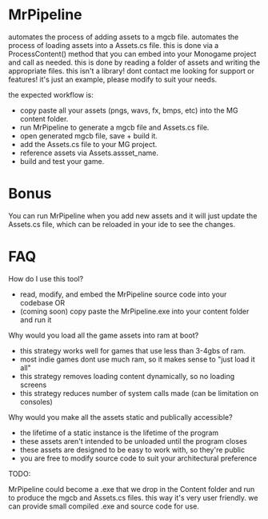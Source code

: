 


# MrPipeline

automates the process of adding assets to a mgcb file.
automates the process of loading assets into a Assets.cs file.
this is done via a ProcessContent() method that you can embed into
your Monogame project and call as needed.
this is done by reading a folder of assets and writing the appropriate files.
this isn't a library! dont contact me looking for support or features!
it's just an example, please modify to suit your needs.

the expected workflow is:
- copy paste all your assets (pngs, wavs, fx, bmps, etc) into the MG content folder.
- run MrPipeline to generate a mgcb file and Assets.cs file.
- open generated mgcb file, save + build it.
- add the Assets.cs file to your MG project.
- reference assets via Assets.assset_name.
- build and test your game.


# Bonus

You can run MrPipeline when you add new assets and it will just update the
Assets.cs file, which can be reloaded in your ide to see the changes.


# FAQ

How do I use this tool?
- read, modify, and embed the MrPipeline source code into your codebase OR
- (coming soon) copy paste the MrPipeline.exe into your content folder and run it

Why would you load all the game assets into ram at boot?
- this strategy works well for games that use less than 3-4gbs of ram.
- most indie games dont use much ram, so it makes sense to "just load it all"
- this strategy removes loading content dynamically, so no loading screens
- this strategy reduces number of system calls made (can be limitation on consoles)

Why would you make all the assets static and publically accessible?
- the lifetime of a static instance is the lifetime of the program
- these assets aren't intended to be unloaded until the program closes
- these assets are designed to be easy to work with, so they're public
- you are free to modify source code to suit your architectural preference




TODO:

MrPipeline could become a .exe that we drop in the Content folder and run to
produce the mgcb and Assets.cs files. this way it's very user friendly.
we can provide small compiled .exe and source code for use.




